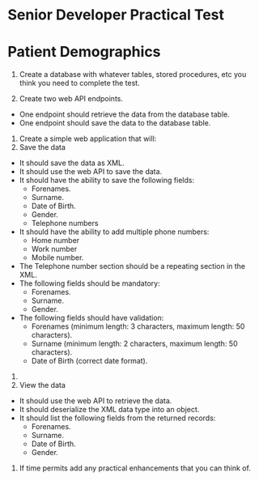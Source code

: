 

# Senior Developer Practical Test

# Patient Demographics

1. Create a database with whatever tables, stored procedures, etc you think you need to complete the test.

1. Create two web API endpoints.

- One endpoint should retrieve the data from the database table.
- One endpoint should save the data to the database table.

1. Create a simple web application that will:
  1. Save the data

- It should save the data as XML.
- It should use the web API to save the data.
- It should have the ability to save the following fields:
  - Forenames.
  - Surname.
  - Date of Birth.
  - Gender.
  - Telephone numbers
- It should have the ability to add multiple phone numbers:
  - Home number
  - Work number
  - Mobile number.
- The Telephone number section should be a repeating section in the XML.
- The following fields should be mandatory:
  - Forenames.
  - Surname.
  - Gender.
- The following fields should have validation:
  - Forenames (minimum length: 3 characters, maximum length: 50 characters).
  - Surname (minimum length: 2 characters, maximum length: 50 characters).
  - Date of Birth (correct date format).

1.
  1. View the data

- It should use the web API to retrieve the data.
- It should deserialize the XML data type into an object.
- It should list the following fields from the returned records:
  - Forenames.
  - Surname.
  - Date of Birth.
  - Gender.

1. If time permits add any practical enhancements that you can think of.

